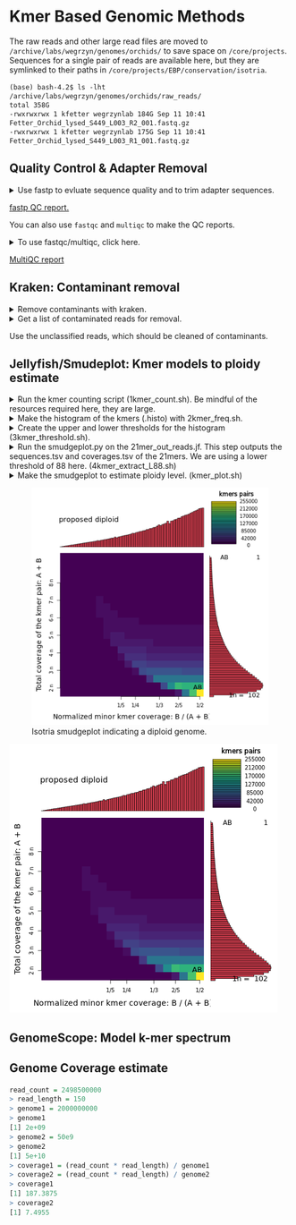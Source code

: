 # Kmer Based Genomic Methods

The raw reads and other large read files are moved to `/archive/labs/wegrzyn/genomes/orchids/` to save space on `/core/projects`. Sequences for a single pair of reads are available here, but they are symlinked to their paths in `/core/projects/EBP/conservation/isotria`. 

```
(base) bash-4.2$ ls -lht /archive/labs/wegrzyn/genomes/orchids/raw_reads/
total 358G
-rwxrwxrwx 1 kfetter wegrzynlab 184G Sep 11 10:41 Fetter_Orchid_lysed_S449_L003_R2_001.fastq.gz
-rwxrwxrwx 1 kfetter wegrzynlab 175G Sep 11 10:41 Fetter_Orchid_lysed_S449_L003_R1_001.fastq.gz
```

## Quality Control & Adapter Removal

<details>

<summary>Use fastp to evluate sequence quality and to trim adapter sequences.</summary>

```
echo `hostname`
date

#################################################################
# Trimming/QC of reads using fastp
#################################################################

module load fastp/0.23.2
 
# Set up directories
INDIR=/core/projects/EBP/conservation/isotria/kmer_methods/01_raw_reads/GenomeKmer_Orchid_Sept2023
readpair=Fetter_Orchid_lysed_S449_L003

REPORTDIR=/core/projects/EBP/conservation/isotria/kmer_methods/02_quality_control/fastp_reports
mkdir -p $REPORTDIR

TRIMDIR=/core/projects/EBP/conservation/isotria/kmer_methods/02_quality_control/trimmed_sequences
mkdir -p $TRIMDIR

# run fastp to trim and generate reports on reads
fastp \
    --in1 $INDIR/${readpair}_R1_001.fastq.gz \
    --in2 $INDIR/${readpair}_R2_001.fastq.gz \
    --out1 $TRIMDIR/${readpair}_trim_R1.fastq.gz \
    --out2 $TRIMDIR/${readpair}_trim_R2.fastq.gz \
    --json $REPORTDIR/${readpair}_fastp.json \
    --html $REPORTDIR/${readpair}_fastp.html

module purge

########################################################
## Quality Control with fastqc 
#########################################################

module load fastqc/0.11.7

FASTQC=/core/projects/EBP/conservation/isotria/kmer_methods/02_quality_control/fastqc_reports
mkdir -p $FASTQC

fastqc --outdir $FASTQC $TRIMDIR/${readpair}_trim_{R1..R2}.fastq.gz

```

</details>

[fastp QC report.](assets/Fetter_Orchid_lysed_S449_L003_fastp.html)

You can also use `fastqc` and `multiqc` to make the QC reports.

<details>
<summary>To use fastqc/multiqc, click here.</summary>

```
echo `hostname`

#################################################################
# FASTQC of raw reads 
#################################################################
# create an output directory to hold fastqc output
DIR="raw"
mkdir -p ${DIR}_fastqc
readDir=/core/projects/EBP/conservation/isotria/kmer_methods/01_raw_reads/GenomeKmer_Orchid_Sept2023


module load fastqc/0.11.7

readpair=Fetter_Orchid_lysed_S449_L003
fastqc --threads 4 --outdir ./${DIR}_fastqc/ $readDir/${readpair}_R1_001.fastq.gz $readDir/${readpair}_R2_001.fastq.gz

#################################################################
# MULTIQC of raw reads 
#################################################################
module load MultiQC/1.9

mkdir -p ${DIR}_multiqc
multiqc --outdir ${DIR}_multiqc ./${DIR}_fastqc/

```

</details>

[MultiQC report](assets/multiqc_report.html)

## Kraken: Contaminant removal

<details>
<summary>Remove contaminants with kraken.</summary>

```
hostname
date

module load kraken/2.1.2
module load jellyfish/2.3.0

OUTDIR=/core/projects/EBP/conservation/isotria/kmer_methods/02_quality_control/kraken
mkdir -p $OUTDIR

readDir=/core/projects/EBP/conservation/isotria/kmer_methods/02_quality_control/trimmed_sequences
readpair=Fetter_Orchid_lysed_S449_L003_trim

kraken2 -db /isg/shared/databases/kraken2/Standard \
    --paired $readDir/${readpair}_R1.fastq.gz $readDir/${readpair}_R2.fastq.gz \
	--use-names \
	--threads 16 \
	--output $OUTDIR/${readpair}_kraken_general.out \
	--unclassified-out $OUTDIR/${readpair}_unclassified#.fastq \
	--classified-out $OUTDIR/${readpair}_classified#.fastq \
	--report $OUTDIR/${readpair}_kraken_report.txt \
	--use-mpa-style 

date
```

</details>

<details>
<summary>Get a list of contaminated reads for removal.</summary>

```
cd 
awk '{ if ($2 ~ /contaminant_taxid/) print $1 }' Fetter_Orchid_lysed_S449_L003_trim_kraken_general.out > contaminant_ids.txt

```

</details>

Use the unclassified reads, which should be cleaned of contaminants.

## Jellyfish/Smudeplot: Kmer models to ploidy estimate

<details>
<summary>Run the kmer counting script (1kmer_count.sh). Be mindful of the resources required here, they are large.</summary>

```
#!/bin/bash
#SBATCH --job-name=kmerCount
#SBATCH -N 1
#SBATCH -n 1
#SBATCH -c 30 
#SBATCH --partition=himem2
#SBATCH --qos=himem
#SBATCH --mail-type=END
#SBATCH --mem=475G
#SBATCH --mail-user=kcf@uconn.edu
#SBATCH -o %x_%j.out
#SBATCH -e %x_%j.err

module load jellyfish/2.2.6

readDir=/core/projects/EBP/conservation/isotria/kmer_methods/02_quality_control/kraken
readpair=Fetter_Orchid_lysed_S449_L003_trim_unclassified

jellyfish count -C -m 21 -s 1000000000 -t 10 $readDir/${readpair}_*.fastq -o 21mer_out_reads.jf
```

</details>

<details>
<summary>Make the histogram of the kmers (.histo) with 2kmer_freq.sh.</summary>

```
module load jellyfish/2.2.6

jellyfish histo -t 10 21mer_out_reads.jf > 21mer_reads.histo
```

</details>

<details>
<summary>Create the upper and lower thresholds for the histogram (3kmer_threshold.sh).</summary>

```
module load singularity/3.7.1
smudgeplot=/isg/shared/databases/nfx_singularity_cache/smudgeplot.sif

singularity exec $smudgeplot smudgeplot.py cutoff 21mer_reads.histo L > cutoff_L.out
singularity exec $smudgeplot smudgeplot.py cutoff 21mer_reads.histo U > cutoff_U.out

# these need to be sane values like 30 800 or so
```

</details>

<details>
<summary>Run the smudgeplot.py on the 21mer_out_reads.jf. This step outputs the sequences.tsv and coverages.tsv of the 21mers. We are using a lower threshold of 88 here. (4kmer_extract_L88.sh)</summary>

```
#!/bin/bash
#SBATCH --job-name=kmerExtractL88
#SBATCH -n 1
#SBATCH -c 10
#SBATCH -N 1
#SBATCH --partition=general
#SBATCH --qos=general
#SBATCH --mem=150G
#SBATCH --output=R-%x.%j.out
#SBATCH --error=R-%x.%j.err
#SBATCH --mail-type=END
#SBATCH --mail-user=kcf@uconn.edu

module load singularity/3.7.1
module load jellyfish/2.2.6

smudgeplot=/isg/shared/databases/nfx_singularity_cache/smudgeplot.sif
L=88
U=1100

jellyfish dump -c -L $L -U $U 21mer_out_reads.jf | singularity exec $smudgeplot smudgeplot.py hetkmers -o kmer_pairs_L88

```

</details>


<details>
<summary>Make the smudgeplot to estimate ploidy level. (kmer_plot.sh)</summary>

```
module load singularity/3.7.1

smudgeplot=/isg/shared/databases/nfx_singularity_cache/smudgeplot.sif

singularity exec $smudgeplot smudgeplot.py plot kmer_pairs_L88_coverages.tsv -o isotria_smudgeplot_L88
```

</details>

<figure>
  <img src="assets/isotria_smudgeplot_L88_smudgeplot.png" alt="Isotria Smudgeplot">
  <figcaption>Isotria smudgeplot indicating a diploid genome.</figcaption>
</figure>

![Isotria Smudgeplot](assets/isotria_smudgeplot_L88_smudgeplot.png)



## GenomeScope: Model k-mer spectrum

## Genome Coverage estimate

```R
read_count = 2498500000
> read_length = 150
> genome1 = 2000000000
> genome1
[1] 2e+09
> genome2 = 50e9
> genome2
[1] 5e+10
> coverage1 = (read_count * read_length) / genome1
> coverage2 = (read_count * read_length) / genome2
> coverage1
[1] 187.3875
> coverage2
[1] 7.4955
```


